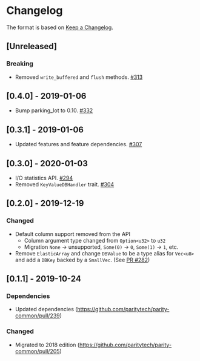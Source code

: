 # Changelog

The format is based on [Keep a Changelog].

[Keep a Changelog]: http://keepachangelog.com/en/1.0.0/

## [Unreleased]
### Breaking
- Removed `write_buffered` and `flush` methods. [#313](https://github.com/paritytech/parity-common/pull/313) 

## [0.4.0] - 2019-01-06
- Bump parking_lot to 0.10. [#332](https://github.com/paritytech/parity-common/pull/332)

## [0.3.1] - 2019-01-06
- Updated features and feature dependencies. [#307](https://github.com/paritytech/parity-common/pull/307)

## [0.3.0] - 2020-01-03
- I/O statistics API. [#294](https://github.com/paritytech/parity-common/pull/294)
- Removed `KeyValueDBHandler` trait. [#304](https://github.com/paritytech/parity-common/pull/304)

## [0.2.0] - 2019-12-19
### Changed
- Default column support removed from the API
  - Column argument type changed from `Option<u32>` to `u32`
  - Migration `None` -> unsupported, `Some(0)` -> `0`, `Some(1)` -> `1`, etc.
- Remove `ElasticArray` and change `DBValue` to be a type alias for `Vec<u8>` and add a `DBKey` backed by a `SmallVec`.  (See [PR #282](https://github.com/paritytech/parity-common/pull/282/files))

## [0.1.1] - 2019-10-24
### Dependencies
- Updated dependencies (https://github.com/paritytech/parity-common/pull/239)
### Changed
- Migrated to 2018 edition (https://github.com/paritytech/parity-common/pull/205)
